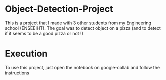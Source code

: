 # Object-Detection-Project
This is a project that I made with 3 other students from my Engineering school (ENSEEIHT). The goal was to detect object on a pizza (and to detect if it seems to be a good pizza or not !)

# Execution
To use this project, just open the notebook on google-collab and follow the instructions
